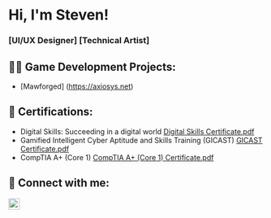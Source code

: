 <h1>Hi, I'm Steven!

<h3>[UI/UX Designer] [Technical Artist]</h3>

<h2>👨‍💻 Game Development Projects:</h2>

- [Mawforged] (https://axiosys.net)

<h2>📜 Certifications:</h2>

- Digital Skills: Succeeding in a digital world [Digital Skills Certificate.pdf](https://github.com/user-attachments/files/16377162/Digital.Skills.Certificate.pdf)
- Gamified Intelligent Cyber Aptitude and Skills Training (GICAST) [GICAST Certificate.pdf](https://github.com/user-attachments/files/16377178/GICAST.Certificate.pdf)
- CompTIA A+ (Core 1) [CompTIA A+ (Core 1) Certificate.pdf](https://github.com/user-attachments/files/16377216/CompTIA.A%2B.Core.1.Certificate.pdf)



<h2> 🤳 Connect with me:</h2>


[<img align="left" alt="JoshMadakor | LinkedIn" width="22px" src="https://cdn.jsdelivr.net/npm/simple-icons@v3/icons/linkedin.svg" />][linkedin]



[linkedin]: (https://www.linkedin.com/in/steven-morris-3761222a0/)
